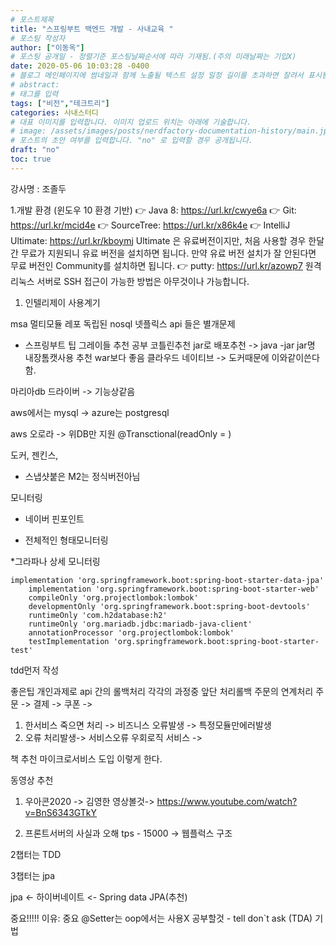 ```yaml
---
# 포스트제목
title: "스프링부트 백엔드 개발 - 사내교육 "
# 포스팅 작성자
author: ["이동옥"] 
# 포스팅 공개일 - 정렬기준 포스팅날짜순서에 따라 기재됨.(주의 미래날짜는 기입X)
date: 2020-05-06 10:03:28 -0400
# 블로그 메인페이지에 썸네일과 함께 노출될 텍스트 설정 일정 길이를 초과하면 잘려서 표시됨.
# abstract:
# 태그를 입력
tags: ["비전","테크트리"]
categories: 사내스터디
# 대표 이미지를 입력합니다. 이미지 업로드 위치는 아래에 기술합니다.
# image: /assets/images/posts/nerdfactory-documentation-history/main.jpg
# 포스트의 초안 여부를 입력합니다. "no" 로 입력할 경우 공개됩니다.
draft: "no"
toc: true
---
```


강사명 : 조졸두

1.개발 환경
(윈도우 10 환경 기반)
👉 Java 8: https://url.kr/cwye6a
👉 Git: https://url.kr/mcid4e
👉 SourceTree: https://url.kr/x86k4e
👉 IntelliJ Ultimate: https://url.kr/kboymj
     Ultimate 은 유료버전이지만, 처음 사용할 경우 한달간 무료가 지원되니 유료 버전을 설치하면 됩니다.
     만약 유료 버전 설치가 잘 안된다면 무료 버전인 Community를 설치하면 됩니다.
👉 putty: https://url.kr/azowp7
     원격 리눅스 서버로 SSH 접근이 가능한 방법은 아무것이나 가능합니다.
     






1. 인텔리제이 사용계기

msa
멀티모듈 레포
독립된 nosql 
넷플릭스 api 들은 별개문제

 - 스프링부트 팁
그레이들 추천 공부
코틀린추천
jar로 배포추천 -> java -jar jar명 내장톰캣사용  추천 war보다 좋음
클라우드 네이티브 -> 도커때문에 이와같이쓴다함.


마리아db 드라이버 -> 기능상같음


aws에서는  mysql -> azure는 postgresql

aws 오로라 -> 위DB만 지원
@Transctional(readOnly = )







도커, 젠킨스, 

 - 스냅샷붙은 M2는 정식버전아님


모니터링 
* 네이버 핀포인트
- 전체적인 형태모니터링

*그라파나 
상세 모니터링



```
implementation 'org.springframework.boot:spring-boot-starter-data-jpa'
	implementation 'org.springframework.boot:spring-boot-starter-web'
	compileOnly 'org.projectlombok:lombok'
	developmentOnly 'org.springframework.boot:spring-boot-devtools'
	runtimeOnly 'com.h2database:h2'
	runtimeOnly 'org.mariadb.jdbc:mariadb-java-client'
	annotationProcessor 'org.projectlombok:lombok'
	testImplementation 'org.springframework.boot:spring-boot-starter-test'
```


tdd먼저 작성

좋은팁 
개인과제로 api 간의 롤백처리 
각각의 과정중 앞단 처리롤백 
주문의 연계처리 주문 -> 결제 -> 쿠폰 ->


1. 한서비스 죽으면 처리 -> 비즈니스 오류발생 -> 특정모듈만에러발생
2. 오류 처리발생-> 서비스오류 우회로직 서비스 ->

책 추천
마이크로서비스 도입 이렇게 한다.

동영상 추천
1. 우아콘2020 -> 김영한 영상볼것-> https://www.youtube.com/watch?v=BnS6343GTkY

2. 프론트서버의 사실과 오해
tps - 15000 -> 웹플럭스 구조 



2챕터는 TDD 


3챕터는 jpa

jpa <- 하이버네이트 <- Spring data JPA(추천)


중요!!!!! 이유: 중요 @Setter는 oop에서는 사용X
공부할것 - tell don`t ask (TDA) 기법


